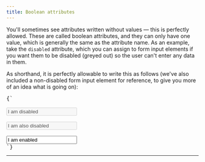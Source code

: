 ```yaml
---
title: Boolean attributes
---
```


<CodePen>

You'll sometimes see attributes written without values — this is perfectly
allowed. These are called boolean attributes, and they can only have one value,
which is generally the same as the attribute name. As an example, take the
`disabled` attribute, which you can assign to form input elements if you want
them to be disabled (greyed out) so the user can't enter any data in them.

As shorthand, it is perfectly allowable to write this as follows (we've also
included a non-disabled form input element for reference, to give you more of an
idea what is going on):

<pre data-lang='html'>
{`

<input type="text" value="I am disabled" disabled="disabled" />

<input type="text" value="I am also disabled" disabled>

<input type="text" value="I am enabled">
`}
</pre>

</CodePen>

---
